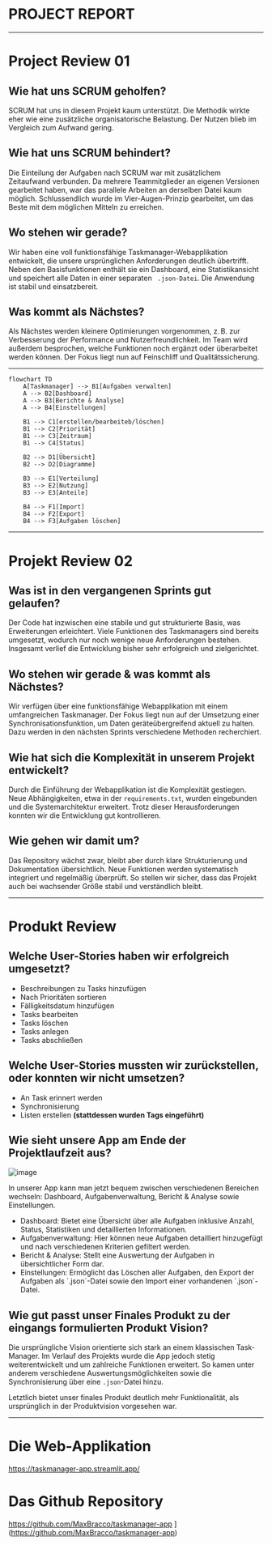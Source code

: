 # PROJECT REPORT
---
# Project Review 01

## Wie hat uns SCRUM geholfen?
SCRUM hat uns in diesem Projekt kaum unterstützt. Die Methodik wirkte eher wie eine zusätzliche organisatorische Belastung. Der Nutzen blieb im Vergleich zum Aufwand gering.

## Wie hat uns SCRUM behindert?
Die Einteilung der Aufgaben nach SCRUM war mit zusätzlichem Zeitaufwand verbunden. Da mehrere Teammitglieder an eigenen Versionen gearbeitet haben, war das parallele Arbeiten an derselben Datei kaum möglich. Schlussendlich wurde im Vier-Augen-Prinzip gearbeitet, um das Beste mit dem möglichen Mitteln zu erreichen.

## Wo stehen wir gerade?
Wir haben eine voll funktionsfähige Taskmanager-Webapplikation entwickelt, die unsere ursprünglichen Anforderungen deutlich übertrifft. Neben den Basisfunktionen enthält sie ein Dashboard, eine Statistikansicht und speichert alle Daten in einer separaten ` .json-Datei`. Die Anwendung ist stabil und einsatzbereit.

## Was kommt als Nächstes?
Als Nächstes werden kleinere Optimierungen vorgenommen, z. B. zur Verbesserung der Performance und Nutzerfreundlichkeit. Im Team wird außerdem besprochen, welche Funktionen noch ergänzt oder überarbeitet werden können. Der Fokus liegt nun auf Feinschliff und Qualitätssicherung.

---
```mermaid
flowchart TD
    A[Taskmanager] --> B1[Aufgaben verwalten]
    A --> B2[Dashboard]
    A --> B3[Berichte & Analyse]
    A --> B4[Einstellungen]

    B1 --> C1[erstellen/bearbeiteb/löschen]
    B1 --> C2[Priorität]
    B1 --> C3[Zeitraum]
    B1 --> C4[Status]

    B2 --> D1[Übersicht]
    B2 --> D2[Diagramme]

    B3 --> E1[Verteilung]
    B3 --> E2[Nutzung]
    B3 --> E3[Anteile]

    B4 --> F1[Import]
    B4 --> F2[Export]
    B4 --> F3[Aufgaben löschen]

```
---

# Projekt Review 02

## Was ist in den vergangenen Sprints gut gelaufen?
Der Code hat inzwischen eine stabile und gut strukturierte Basis, was Erweiterungen erleichtert. Viele Funktionen des Taskmanagers sind bereits umgesetzt, wodurch nur noch wenige neue Anforderungen bestehen. Insgesamt verlief die Entwicklung bisher sehr erfolgreich und zielgerichtet.

## Wo stehen wir gerade & was kommt als Nächstes?
Wir verfügen über eine funktionsfähige Webapplikation mit einem umfangreichen Taskmanager. Der Fokus liegt nun auf der Umsetzung einer Synchronisationsfunktion, um Daten geräteübergreifend aktuell zu halten. Dazu werden in den nächsten Sprints verschiedene Methoden recherchiert.

## Wie hat sich die Komplexität in unserem Projekt entwickelt?
Durch die Einführung der Webapplikation ist die Komplexität gestiegen. Neue Abhängigkeiten, etwa in der `requirements.txt`, wurden eingebunden und die Systemarchitektur erweitert. Trotz dieser Herausforderungen konnten wir die Entwicklung gut kontrollieren.

## Wie gehen wir damit um?
Das Repository wächst zwar, bleibt aber durch klare Strukturierung und Dokumentation übersichtlich. Neue Funktionen werden systematisch integriert und regelmäßig überprüft. So stellen wir sicher, dass das Projekt auch bei wachsender Größe stabil und verständlich bleibt.

---
# Produkt Review

## Welche User-Stories haben wir erfolgreich umgesetzt?

- Beschreibungen zu Tasks hinzufügen
- Nach Prioritäten sortieren
- Fälligkeitsdatum hinzufügen
- Tasks bearbeiten
- Tasks löschen
- Tasks anlegen
- Tasks abschließen


## Welche User-Stories mussten wir zurückstellen, oder konnten wir nicht umsetzen?

- An Task erinnert werden
- Synchronisierung
- Listen erstellen **(stattdessen wurden Tags eingeführt)**

## Wie sieht unsere App am Ende der Projektlaufzeit aus?

![image](https://github.com/user-attachments/assets/1e248d2c-6a46-4418-be95-1d60cb9927e7)

In unserer App kann man jetzt bequem zwischen verschiedenen Bereichen wechseln: Dashboard, Aufgabenverwaltung, Bericht & Analyse sowie Einstellungen.

- Dashboard: Bietet eine Übersicht über alle Aufgaben inklusive Anzahl, Status, Statistiken und detaillierten Informationen.
- Aufgabenverwaltung: Hier können neue Aufgaben detailliert hinzugefügt und nach verschiedenen Kriterien gefiltert werden.
- Bericht & Analyse: Stellt eine Auswertung der Aufgaben in übersichtlicher Form dar.
- Einstellungen: Ermöglicht das Löschen aller Aufgaben, den Export der Aufgaben als ´.json´-Datei sowie den Import einer vorhandenen ´.json´-Datei.

## Wie gut passt unser Finales Produkt zu der eingangs formulierten Produkt Vision?

Die ursprüngliche Vision orientierte sich stark an einem klassischen Task-Manager. Im Verlauf des Projekts wurde die App jedoch stetig weiterentwickelt und um zahlreiche Funktionen erweitert. So kamen unter anderem verschiedene Auswertungsmöglichkeiten sowie die Synchronisierung über eine `.json`-Datei hinzu.

Letztlich bietet unser finales Produkt deutlich mehr Funktionalität, als ursprünglich in der Produktvision vorgesehen war.

---

# Die Web-Applikation

https://taskmanager-app.streamlit.app/

# Das Github Repository

https://github.com/MaxBracco/taskmanager-app
](https://github.com/MaxBracco/taskmanager-app)
